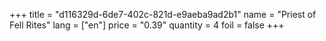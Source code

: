 +++
title = "d116329d-6de7-402c-821d-e9aeba9ad2b1"
name = "Priest of Fell Rites"
lang = ["en"]
price = "0.39"
quantity = 4
foil = false
+++
